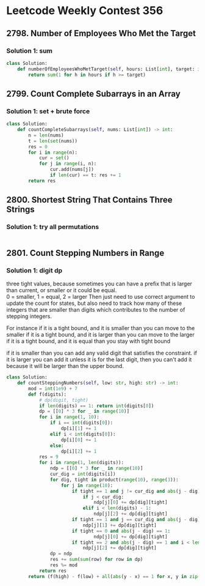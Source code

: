 # Leetcode Weekly Contest 356

## 2798. Number of Employees Who Met the Target

### Solution 1:  sum

```py
class Solution:
    def numberOfEmployeesWhoMetTarget(self, hours: List[int], target: int) -> int:
        return sum(1 for h in hours if h >= target)
```

## 2799. Count Complete Subarrays in an Array

### Solution 1:  set + brute force

```py
class Solution:
    def countCompleteSubarrays(self, nums: List[int]) -> int:
        n = len(nums)
        t = len(set(nums))
        res = 0
        for i in range(n):
            cur = set()
            for j in range(i, n):
                cur.add(nums[j])
                if len(cur) == t: res += 1
        return res
```

## 2800. Shortest String That Contains Three Strings

### Solution 1:  try all permutations

```py

```

## 2801. Count Stepping Numbers in Range

### Solution 1:  digit dp

three tight values, because sometimes you can have a prefix that is larger than current, or smaller or it could be equal.  
0 = smaller, 1 = equal, 2 = larger
Then just need to use correct argument to update the count for states, but also need to track how many of these integers that are smaller than digits which contributes to the number of stepping integers.

For instance if it is a tight bound, and it is smaller than you can move to the smaller
if it is a tight bound, and it is larger than you can move to the larger
if it is a tight bound, and it is equal than you stay with tight bound

if it is smaller than you can add any valid digit that satisfies the constraint.
if it is larger you can add it unless it is for the last digit, then you can't add it because it will be larger than the upper bound.

```py
class Solution:
    def countSteppingNumbers(self, low: str, high: str) -> int:
        mod = int(1e9) + 7
        def f(digits):
            # dp(digit, tight)
            if len(digits) == 1: return int(digits[0])
            dp = [[0] * 3 for _ in range(10)]
            for i in range(1, 10):
                if i == int(digits[0]): 
                    dp[i][1] += 1
                elif i < int(digits[0]):
                    dp[i][0] += 1
                else:
                    dp[i][2] += 1
            res = 9
            for i in range(1, len(digits)):
                ndp = [[0] * 3 for _ in range(10)]
                cur_dig = int(digits[i])
                for dig, tight in product(range(10), range(3)):
                    for j in range(10):
                        if tight == 1 and j != cur_dig and abs(j - dig) == 1: 
                            if j < cur_dig:
                                ndp[j][0] += dp[dig][tight]
                            elif i < len(digits) - 1:
                                ndp[j][2] += dp[dig][tight]
                        if tight == 1 and j == cur_dig and abs(j - dig) == 1:
                            ndp[j][1] += dp[dig][tight]
                        if tight == 0 and abs(j - dig) == 1:
                                ndp[j][0] += dp[dig][tight]
                        if tight == 2 and abs(j - dig) == 1 and i < len(digits) - 1:
                            ndp[j][2] += dp[dig][tight]
                dp = ndp
                res += sum(sum(row) for row in dp)
                res %= mod
            return res
        return (f(high) - f(low) + all(abs(y - x) == 1 for x, y in zip(map(int, low), map(int, low[1:]))) + mod) % mod
```